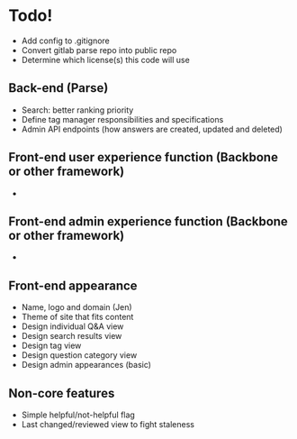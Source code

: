 # Todo!
+ Add config to .gitignore
+ Convert gitlab parse repo into public repo
+ Determine which license(s) this code will use

## Back-end (Parse)
+ Search: better ranking priority
+ Define tag manager responsibilities and specifications
+ Admin API endpoints (how answers are created, updated and deleted)

## Front-end user experience function (Backbone or other framework)
+ 

## Front-end admin experience function (Backbone or other framework)
+ 

## Front-end appearance
+ Name, logo and domain (Jen)
+ Theme of site that fits content
+ Design individual Q&A view
+ Design search results view
+ Design tag view
+ Design question category view
+ Design admin appearances (basic)

## Non-core features
+ Simple helpful/not-helpful flag
+ Last changed/reviewed view to fight staleness
